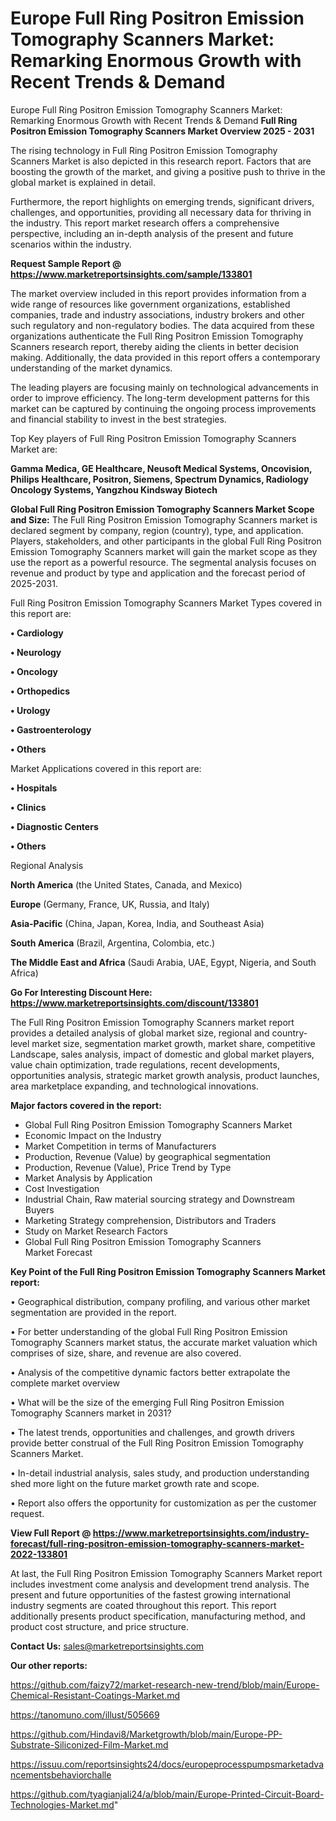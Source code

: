 # Europe Full Ring Positron Emission Tomography Scanners Market: Remarking Enormous Growth with Recent Trends & Demand
Europe Full Ring Positron Emission Tomography Scanners Market: Remarking Enormous Growth with Recent Trends & Demand
<Strong> Full Ring Positron Emission Tomography Scanners Market Overview 2025 - 2031</strong>

The rising technology in Full Ring Positron Emission Tomography Scanners Market is also depicted in this research report. Factors that are boosting the growth of the market, and giving a positive push to thrive in the global market is explained in detail.

Furthermore, the report highlights on emerging trends, significant drivers, challenges, and opportunities, providing all necessary data for thriving in the industry. This report market research offers a comprehensive perspective, including an in-depth analysis of the present and future scenarios within the industry.

<strong>Request Sample Report @ <a href=https://www.marketreportsinsights.com/sample/133801>https://www.marketreportsinsights.com/sample/133801</a></strong>

The market overview included in this report provides information from a wide range of resources like government organizations, established companies, trade and industry associations, industry brokers and other such regulatory and non-regulatory bodies. The data acquired from these organizations authenticate the Full Ring Positron Emission Tomography Scanners research report, thereby aiding the clients in better decision making. Additionally, the data provided in this report offers a contemporary understanding of the market dynamics.

The leading players are focusing mainly on technological advancements in order to improve efficiency. The long-term development patterns for this market can be captured by continuing the ongoing process improvements and financial stability to invest in the best strategies.

Top Key players of Full Ring Positron Emission Tomography Scanners Market are:

<strong>Gamma Medica, GE Healthcare, Neusoft Medical Systems, Oncovision, Philips Healthcare, Positron, Siemens, Spectrum Dynamics, Radiology Oncology Systems, Yangzhou Kindsway Biotech</strong>

<strong><b>Global Full Ring Positron Emission Tomography Scanners Market Scope and Size:</b></strong>
The Full Ring Positron Emission Tomography Scanners market is declared segment by company, region (country), type, and application. Players, stakeholders, and other participants in the global Full Ring Positron Emission Tomography Scanners market will gain the market scope as they use the report as a powerful resource. The segmental analysis focuses on revenue and product by type and application and the forecast period of 2025-2031.

Full Ring Positron Emission Tomography Scanners Market Types covered in this report are:

<strong>• Cardiology

• Neurology

• Oncology

• Orthopedics

• Urology

• Gastroenterology

• Others</strong>

Market Applications covered in this report are:

<strong>• Hospitals

• Clinics

• Diagnostic Centers

• Others</strong> 

Regional Analysis

<strong>North America</strong> (the United States, Canada, and Mexico)

<strong>Europe</strong> (Germany, France, UK, Russia, and Italy)

<strong>Asia-Pacific</strong> (China, Japan, Korea, India, and Southeast Asia)

<strong>South America</strong> (Brazil, Argentina, Colombia, etc.)

<strong>The Middle East and Africa</strong> (Saudi Arabia, UAE, Egypt, Nigeria, and South Africa)

<strong>Go For Interesting Discount Here: <a href=https://www.marketreportsinsights.com/discount/133801>https://www.marketreportsinsights.com/discount/133801</a></strong>

The Full Ring Positron Emission Tomography Scanners market report provides a detailed analysis of global market size, regional and country-level market size, segmentation market growth, market share, competitive Landscape, sales analysis, impact of domestic and global market players, value chain optimization, trade regulations, recent developments, opportunities analysis, strategic market growth analysis, product launches, area marketplace expanding, and technological innovations.

<strong><b>Major factors covered in the report:</b></strong>
<ul>
  <li>Global Full Ring Positron Emission Tomography Scanners Market </li>
  <li>Economic Impact on the Industry</li>
  <li>Market Competition in terms of Manufacturers</li>
  <li>Production, Revenue (Value) by geographical segmentation</li>
  <li>Production, Revenue (Value), Price Trend by Type</li>
  <li>Market Analysis by Application</li>
  <li>Cost Investigation</li>
  <li>Industrial Chain, Raw material sourcing strategy and Downstream Buyers</li>
  <li>Marketing Strategy comprehension, Distributors and Traders</li>
  <li>Study on Market Research Factors</li>
  <li>Global Full Ring Positron Emission Tomography Scanners Market Forecast</li>
</ul>

<strong><b>Key Point of the Full Ring Positron Emission Tomography Scanners Market report:</b></strong>

• Geographical distribution, company profiling, and various other market segmentation are provided in the report.

• For better understanding of the global Full Ring Positron Emission Tomography Scanners market status, the accurate market valuation which comprises of size, share, and revenue are also covered.

• Analysis of the competitive dynamic factors better extrapolate the complete market overview

• What will be the size of the emerging Full Ring Positron Emission Tomography Scanners market in 2031?

• The latest trends, opportunities and challenges, and growth drivers provide better construal of the Full Ring Positron Emission Tomography Scanners Market.

• In-detail industrial analysis, sales study, and production understanding shed more light on the future market growth rate and scope.

• Report also offers the opportunity for customization as per the customer request.

<strong><b>View Full Report @ <a href=https://www.marketreportsinsights.com/industry-forecast/full-ring-positron-emission-tomography-scanners-market-2022-133801>https://www.marketreportsinsights.com/industry-forecast/full-ring-positron-emission-tomography-scanners-market-2022-133801</a></b></strong>


At last, the Full Ring Positron Emission Tomography Scanners Market report includes investment come analysis and development trend analysis. The present and future opportunities of the fastest growing international industry segments are coated throughout this report. This report additionally presents product specification, manufacturing method, and product cost structure, and price structure.

<strong>Contact Us:</strong>
sales@marketreportsinsights.com

<strong>Our other reports:</strong>

<a href=https://github.com/faizy72/market-research-new-trend/blob/main/Europe-Chemical-Resistant-Coatings-Market.md>https://github.com/faizy72/market-research-new-trend/blob/main/Europe-Chemical-Resistant-Coatings-Market.md</a>

<a href=https://tanomuno.com/illust/505669>https://tanomuno.com/illust/505669</a>

<a href=https://github.com/Hindavi8/Marketgrowth/blob/main/Europe-PP-Substrate-Siliconized-Film-Market.md>https://github.com/Hindavi8/Marketgrowth/blob/main/Europe-PP-Substrate-Siliconized-Film-Market.md</a>

<a href=https://issuu.com/reportsinsights24/docs/europeprocesspumpsmarketadvancementsbehaviorchalle>https://issuu.com/reportsinsights24/docs/europeprocesspumpsmarketadvancementsbehaviorchalle</a>

<a href=https://github.com/tyagianjali24/a/blob/main/Europe-Printed-Circuit-Board-Technologies-Market.md>https://github.com/tyagianjali24/a/blob/main/Europe-Printed-Circuit-Board-Technologies-Market.md</a>"
